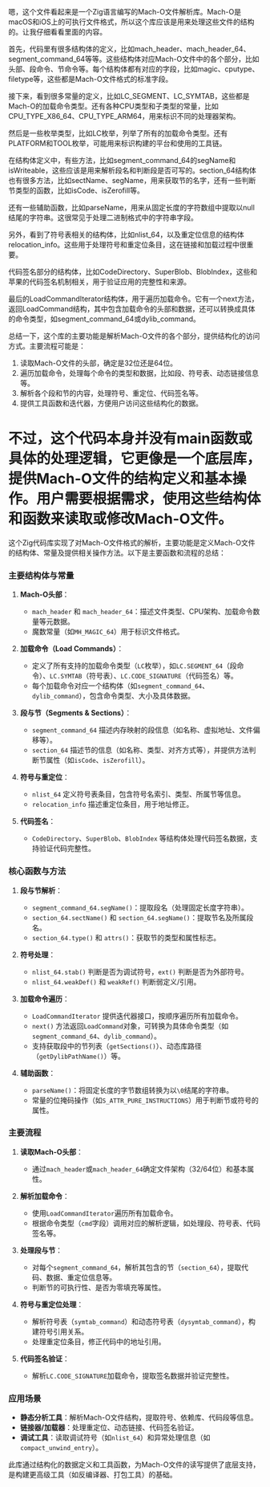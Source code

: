 嗯，这个文件看起来是一个Zig语言编写的Mach-O文件解析库。Mach-O是macOS和iOS上的可执行文件格式，所以这个库应该是用来处理这些文件的结构的。让我仔细看看里面的内容。

首先，代码里有很多结构体的定义，比如mach_header、mach_header_64、segment_command_64等等。这些结构体对应Mach-O文件中的各个部分，比如头部、段命令、节命令等。每个结构体都有对应的字段，比如magic、cputype、filetype等，这些都是Mach-O文件格式的标准字段。

接下来，看到很多常量的定义，比如LC_SEGMENT、LC_SYMTAB，这些都是Mach-O的加载命令类型。还有各种CPU类型和子类型的常量，比如CPU_TYPE_X86_64、CPU_TYPE_ARM64，用来标识不同的处理器架构。

然后是一些枚举类型，比如LC枚举，列举了所有的加载命令类型。还有PLATFORM和TOOL枚举，可能用来标识构建的平台和使用的工具链。

在结构体定义中，有些方法，比如segment_command_64的segName和isWriteable，这些应该是用来解析段名和判断段是否可写的。section_64结构体也有很多方法，比如sectName、segName，用来获取节的名字，还有一些判断节类型的函数，比如isCode、isZerofill等。

还有一些辅助函数，比如parseName，用来从固定长度的字符数组中提取以null结尾的字符串。这很常见于处理二进制格式中的字符串字段。

另外，看到了符号表相关的结构体，比如nlist_64，以及重定位信息的结构体relocation_info。这些用于处理符号和重定位条目，这在链接和加载过程中很重要。

代码签名部分的结构体，比如CodeDirectory、SuperBlob、BlobIndex，这些和苹果的代码签名机制相关，用于验证应用的完整性和来源。

最后的LoadCommandIterator结构体，用于遍历加载命令。它有一个next方法，返回LoadCommand结构，其中包含加载命令的头部和数据，还可以转换成具体的命令类型，如segment_command_64或dylib_command。

总结一下，这个库的主要功能是解析Mach-O文件的各个部分，提供结构化的访问方式。主要流程可能是：

1. 读取Mach-O文件的头部，确定是32位还是64位。
2. 遍历加载命令，处理每个命令的类型和数据，比如段、符号表、动态链接信息等。
3. 解析各个段和节的内容，处理符号、重定位、代码签名等。
4. 提供工具函数和迭代器，方便用户访问这些结构化的数据。

不过，这个代码本身并没有main函数或具体的处理逻辑，它更像是一个底层库，提供Mach-O文件的结构定义和基本操作。用户需要根据需求，使用这些结构体和函数来读取或修改Mach-O文件。
================================================
这个Zig代码库实现了对Mach-O文件格式的解析，主要功能是定义Mach-O文件的结构体、常量及提供相关操作方法。以下是主要函数和流程的总结：

### 主要结构体与常量
1. **Mach-O头部**：
   - `mach_header` 和 `mach_header_64`：描述文件类型、CPU架构、加载命令数量等元数据。
   - 魔数常量（如`MH_MAGIC_64`）用于标识文件格式。

2. **加载命令（Load Commands）**：
   - 定义了所有支持的加载命令类型（`LC`枚举），如`LC.SEGMENT_64`（段命令）、`LC.SYMTAB`（符号表）、`LC.CODE_SIGNATURE`（代码签名）等。
   - 每个加载命令对应一个结构体（如`segment_command_64`、`dylib_command`），包含命令类型、大小及具体数据。

3. **段与节（Segments & Sections）**：
   - `segment_command_64` 描述内存映射的段信息（如名称、虚拟地址、文件偏移等）。
   - `section_64` 描述节的信息（如名称、类型、对齐方式等），并提供方法判断节属性（如`isCode`、`isZerofill`）。

4. **符号与重定位**：
   - `nlist_64` 定义符号表条目，包含符号名索引、类型、所属节等信息。
   - `relocation_info` 描述重定位条目，用于地址修正。

5. **代码签名**：
   - `CodeDirectory`、`SuperBlob`、`BlobIndex` 等结构体处理代码签名数据，支持验证代码完整性。

### 核心函数与方法
1. **段与节解析**：
   - `segment_command_64.segName()`：提取段名（处理固定长度字符串）。
   - `section_64.sectName()` 和 `section_64.segName()`：提取节名及所属段名。
   - `section_64.type()` 和 `attrs()`：获取节的类型和属性标志。

2. **符号处理**：
   - `nlist_64.stab()` 判断是否为调试符号，`ext()` 判断是否为外部符号。
   - `nlist_64.weakDef()` 和 `weakRef()` 判断弱定义/引用。

3. **加载命令遍历**：
   - `LoadCommandIterator` 提供迭代器接口，按顺序遍历所有加载命令。
   - `next()` 方法返回`LoadCommand`对象，可转换为具体命令类型（如`segment_command_64`、`dylib_command`）。
   - 支持获取段中的节列表（`getSections()`）、动态库路径（`getDylibPathName()`）等。

4. **辅助函数**：
   - `parseName()`：将固定长度的字节数组转换为以`\0`结尾的字符串。
   - 常量的位掩码操作（如`S_ATTR_PURE_INSTRUCTIONS`）用于判断节或符号的属性。

### 主要流程
1. **读取Mach-O头部**：
   - 通过`mach_header`或`mach_header_64`确定文件架构（32/64位）和基本属性。

2. **解析加载命令**：
   - 使用`LoadCommandIterator`遍历所有加载命令。
   - 根据命令类型（`cmd`字段）调用对应的解析逻辑，如处理段、符号表、代码签名等。

3. **处理段与节**：
   - 对每个`segment_command_64`，解析其包含的节（`section_64`），提取代码、数据、重定位信息等。
   - 判断节的可执行性、是否为零填充等属性。

4. **符号与重定位处理**：
   - 解析符号表（`symtab_command`）和动态符号表（`dysymtab_command`），构建符号引用关系。
   - 处理重定位条目，修正代码中的地址引用。

5. **代码签名验证**：
   - 解析`LC.CODE_SIGNATURE`加载命令，提取签名数据并验证完整性。

### 应用场景
- **静态分析工具**：解析Mach-O文件结构，提取符号、依赖库、代码段等信息。
- **链接器/加载器**：处理重定位、动态链接、代码签名验证。
- **调试工具**：读取调试符号（如`nlist_64`）和异常处理信息（如`compact_unwind_entry`）。

此库通过结构化的数据定义和工具函数，为Mach-O文件的读写提供了底层支持，是构建更高级工具（如反编译器、打包工具）的基础。